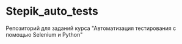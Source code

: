 # Stepik_auto_tests
Репозиторий для заданий курса "Автоматизация тестирования с помощью Selenium и Python"
